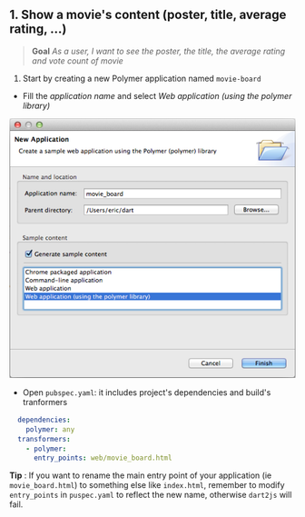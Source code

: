 ## 1. Show a movie's content (poster, title, average rating, ...)
> **Goal** _As a user, I want to see the poster, the title, the average rating and vote count of movie_  

  
1. Start by creating a new Polymer application named `movie-board`
  - Fill the _application name_ and select _Web application (using the polymer library)_  

  ![Project creation](img/create-app.png)
  
  - Open `pubspec.yaml`: it includes project's dependencies and build's tranformers  
  ```YAML   
    dependencies:  
      polymer: any  
    transformers:  
      - polymer:  
        entry_points: web/movie_board.html  
  ```  
  
  **Tip** : If you want to rename the main entry point of your application (ie `movie_board.html`) to something else like `index.html`, remember to modify `entry_points` in `puspec.yaml` to reflect the new name, otherwise `dart2js` will fail.
